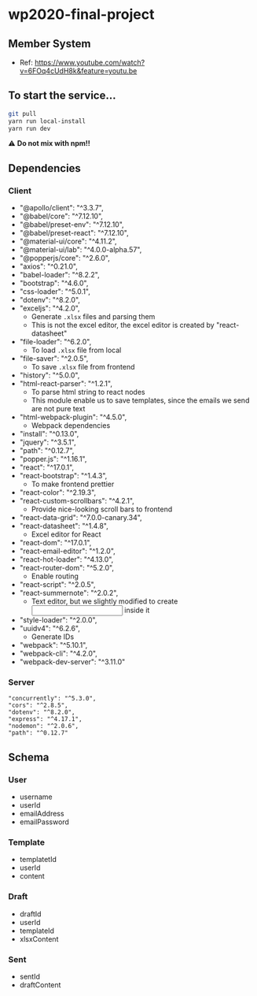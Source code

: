 # wp2020-final-project

## Member System

* Ref: https://www.youtube.com/watch?v=6FOq4cUdH8k&feature=youtu.be

## To start the service...
```bash
git pull
yarn run local-install
yarn run dev
```
:warning: **Do not mix with npm!!**

## Dependencies
### Client
* "@apollo/client": "^3.3.7",
* "@babel/core": "^7.12.10",
* "@babel/preset-env": "^7.12.10",
* "@babel/preset-react": "^7.12.10",
* "@material-ui/core": "^4.11.2",
* "@material-ui/lab": "^4.0.0-alpha.57",
* "@popperjs/core": "^2.6.0",
* "axios": "^0.21.0",
* "babel-loader": "^8.2.2",
* "bootstrap": "^4.6.0",
* "css-loader": "^5.0.1",
* "dotenv": "^8.2.0",
* "exceljs": "^4.2.0",
  * Generate `.xlsx` files and parsing them
  * This is not the excel editor, the excel editor is created by "react-datasheet"
* "file-loader": "^6.2.0",
  * To load `.xlsx` file from local
* "file-saver": "^2.0.5",
  * To save `.xlsx` file from frontend
* "history": "^5.0.0",
* "html-react-parser": "^1.2.1",
  * To parse html string to react nodes
  * This module enable us to save templates, since the emails we send are not pure text
* "html-webpack-plugin": "^4.5.0",
  * Webpack dependencies
* "install": "^0.13.0",
* "jquery": "^3.5.1",
* "path": "^0.12.7",
* "popper.js": "^1.16.1",
* "react": "^17.0.1",
* "react-bootstrap": "^1.4.3",
  * To make frontend prettier
* "react-color": "^2.19.3",
* "react-custom-scrollbars": "^4.2.1",
  * Provide nice-looking scroll bars to frontend
* "react-data-grid": "^7.0.0-canary.34",
* "react-datasheet": "^1.4.8",
  * Excel editor for React
* "react-dom": "^17.0.1",
* "react-email-editor": "^1.2.0",
* "react-hot-loader": "^4.13.0",
* "react-router-dom": "^5.2.0",
  * Enable routing
* "react-script": "^2.0.5",
* "react-summernote": "^2.0.2",
  * Text editor, but we slightly modified to create <input> inside it
* "style-loader": "^2.0.0",
* "uuidv4": "^6.2.6",
  * Generate IDs
* "webpack": "^5.10.1",
* "webpack-cli": "^4.2.0",
* "webpack-dev-server": "^3.11.0"
### Server
  ```
  "concurrently": "^5.3.0",
  "cors": "^2.8.5",
  "dotenv": "^8.2.0",
  "express": "^4.17.1",
  "nodemon": "^2.0.6",
  "path": "^0.12.7"  
  ```
## Schema
### User
* username
* userId
* emailAddress
* emailPassword
### Template
* templatetId
* userId
* content
### Draft
* draftId
* userId
* templateId
* xlsxContent
### Sent
* sentId
* draftContent
